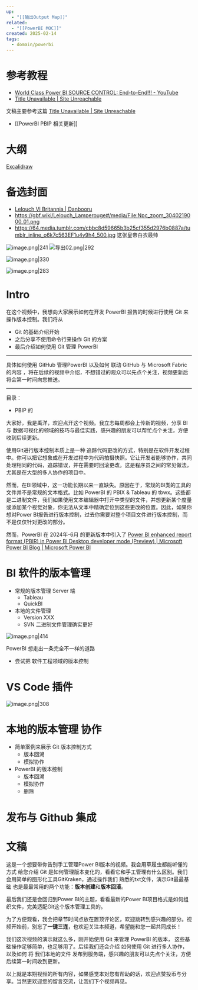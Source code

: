 ```yaml
---
up:
  - "[[输出Output Map]]"
related:
  - "[[PowerBI MOC]]"
created: 2025-02-14
tags:
  - domain/powerbi
---
```


# 参考教程

- [World Class Power BI SOURCE CONTROL: End-to-End!!! - YouTube](https://youtu.be/IIvMkvpluVY?si=YoZ7uQjeF-NcqdUp)
- [Title Unavailable \| Site Unreachable](https://www.youtube.com/watch?v=khDFh98bX-I)

文稿主要参考这篇
[Title Unavailable \| Site Unreachable](https://www.youtube.com/watch?v=PDI3k4G4Dpk&t=18s)

- [[PowerBI PBIP 相关更新]]

# 大纲

[Excalidraw ](https://excalidraw.com/#json=5Eq483QG2U2phXw4LWOQU,iKCwVeuwK2T1ZATQo2O_Pw)



# 备选封面



- [Lelouch Vi Britannia \| Danbooru](https://danbooru.donmai.us/posts?page=7&tags=Lelouch)
- https://gbf.wiki/Lelouch_Lamperouge#/media/File:Npc_zoom_3040219000_01.png
- https://64.media.tumblr.com/cbbc8d59665b3b25cf355d2976b0887a/tumblr_inline_o6k7c563EF1u4y9h4_500.jpg 这张皇帝白衣最帅

![image.png|241](https://s1.vika.cn/space/2025/02/13/b0276d2061704f79a023ec2e0ab0cb9c)
![导出02.png|292](https://s1.vika.cn/space/2025/02/17/c15e8c87211540db8d11c87e5bcce5b9)

![image.png|330](https://s1.vika.cn/space/2025/02/24/f3ea4f10f7d84e42a6c7ca39e64407a0)

![image.png|283](https://s1.vika.cn/space/2025/02/18/5d32ae29825d4a7babba9340a873b430)


# Intro

在这个视频中，我想向大家展示如何在开发 PowerBI 报告的时候进行使用 Git 来操作版本控制。我们将从
- Git 的基础介绍开始
- 之后分享不使用命令行来操作 Git 的方案
- 最后介绍如何使用 Git 管理 PowerBI 

---

具体如何使用 GitHub 管理PowerBI 以及如何 联动 GitHub 与 Microsoft Fabric 的内容 ，将在后续的视频中介绍，不想错过的观众可以先点个关注，视频更新后将会第一时间向您推送。



---

目录：
- PBIP 的




大家好，我是禹洋，欢迎点开这个视频。我立志每周都会上传新的视频，分享 BI 与 数据可视化的领域的技巧与最佳实践，感兴趣的朋友可以帮忙点个关注，方便收到后续更新。

使用Git进行版本控制本质上是一种 追踪代码更改的方式，特别是在软件开发过程中。你可以把它想象成在开发过程中为代码拍摄快照。它让开发者能够协作，共同处理相同的代码，追踪错误，并在需要时回滚更改。这是程序员之间的常见做法，尤其是在大型的多人协作的项目中。

然而，在BI领域中，这一功能长期以来一直缺失。原因在于，常规的BI类的工具的文件并不是常规的文本格式。比如 PowerBI 的 PBIX & Tableau 的 tbwx。这些都是二进制文件，我们如果使用文本编辑器中打开中类型的文件，并想更新某个度量或添加某个视觉对象，你无法从文本中精确定位到这些更改的位置。因此，如果你想对Power BI报告进行版本控制，过去你需要对整个项目文件进行版本控制，而不是仅仅针对更改的部分。


然而，PowerBI 在 2024年-6月 的更新版本中引入了
[Power BI enhanced report format (PBIR) in Power BI Desktop developer mode (Preview) \| Microsoft Power BI Blog \| Microsoft Power BI](https://powerbi.microsoft.com/en-us/blog/power-bi-enhanced-report-format-pbir-in-power-bi-desktop-developer-mode-preview/)


# BI 软件的版本管理


- 常规的版本管理 Server 端
	- Tableau
	- QuickBI
- 本地的文件管理
	- Version XXX
	- SVN 二进制文件管理确实更好

![image.png|414](https://s1.vika.cn/space/2025/02/13/ae4a696cbf014d31832671a3988ed165)


PowerBI 想走出一条完全不一样的道路
- 尝试把 软件工程领域的版本控制




# VS Code 插件

![image.png|308](https://s1.vika.cn/space/2025/02/13/52d653556eb94f6398c7d9771fedfe78)



# 本地的版本管理 协作


- 简单案例来展示 Git 版本控制方式
	- 版本回溯
	- 模拟协作
- PowerBI 的版本控制
	- 版本回溯
	- 模拟协作
	- 删除




# 发布与 Github 集成





# 文稿



这是一个想要带你告别手工管理Power BI版本的视频。我会用草履虫都能听懂的方式 给您介绍 Git 是如何管理版本变化的，看看它和手工管理有什么区别。我们会用简单的图形化工具GitKraken，通过操作我们  熟悉的txt文件，演示Git最最基础 也是最最常用的两个功能：**版本创建**和**版本回滚**。

最后我们还是会回归到Power BI的主题，看看最新的Power BI项目格式是如何组织文件，完美适配Git这个版本管理工具的。

为了方便观看，我会把章节时间点放在置顶评论区，欢迎跳转到感兴趣的部分。视频开始前，别忘了**一键三连**，也欢迎关注本频道，希望能和您一起共同成长！


我们这次视频的演示就这么多，刚开始使用 Git 来管理 PowerBI 的版本， 这些基础操作足够简单，也足够用了。后续我们还会介绍 如何使用 Git 进行多人协作，以及如何 将 我们本地的文件 发布到服务端，感兴趣的朋友可以先点个关注，方便后续第一时间收到更新。


以上就是本期视频的所有内容，如果感觉本对您有帮助的话，欢迎点赞投币与分享。当然更欢迎您的留言交流，让我们下个视频再见。